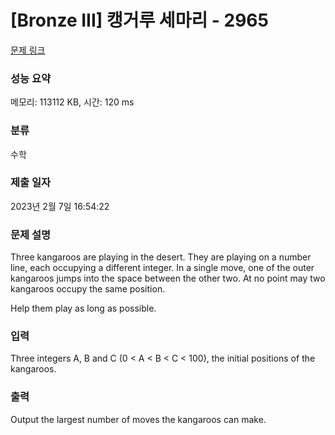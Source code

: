 # [Bronze III] 캥거루 세마리 - 2965 

[문제 링크](https://www.acmicpc.net/problem/2965) 

### 성능 요약

메모리: 113112 KB, 시간: 120 ms

### 분류

수학

### 제출 일자

2023년 2월 7일 16:54:22

### 문제 설명

<p>Three kangaroos are playing in the desert. They are playing on a number line, each occupying a different integer. In a single move, one of the outer kangaroos jumps into the space between the other two. At no point may two kangaroos occupy the same position. </p>

<p>Help them play as long as possible. </p>

### 입력 

 <p>Three integers A, B and C (0 < A < B < C < 100), the initial positions of the kangaroos. </p>

<p> </p>

### 출력 

 <p>Output the largest number of moves the kangaroos can make. </p>

<p> </p>

